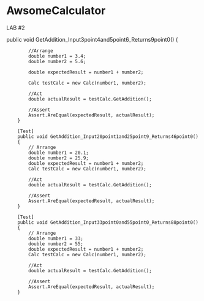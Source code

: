 # AwsomeCalculator
LAB #2

   public void GetAddition_Input3point4and5point6_Returns9point0()
        {

            //Arrange
            double number1 = 3.4;
            double number2 = 5.6;

            double expectedResult = number1 + number2;

            Calc testCalc = new Calc(number1, number2);

            //Act
            double actualResult = testCalc.GetAddition();

            //Assert
            Assert.AreEqual(expectedResult, actualResult);
        }

        [Test]
        public void GetAddition_Input20point1and25point9_Returns46point0()
        {
            // Arrange
            double number1 = 20.1;
            double number2 = 25.9;
            double expectedResult = number1 + number2;
            Calc testCalc = new Calc(number1, number2);

            //Act
            double actualResult = testCalc.GetAddition();

            //Assert
            Assert.AreEqual(expectedResult, actualResult);
        }

        [Test]
        public void GetAddition_Input33point0and55point0_Returns88point0()
        {
            // Arrange
            double number1 = 33;
            double number2 = 55;
            double expectedResult = number1 + number2;
            Calc testCalc = new Calc(number1, number2);

            //Act
            double actualResult = testCalc.GetAddition();

            //Assert
            Assert.AreEqual(expectedResult, actualResult);
        }
